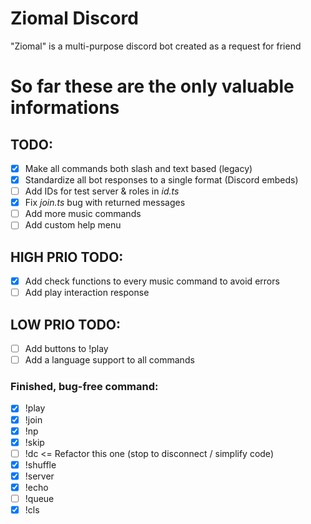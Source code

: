 # Ziomal Discord
"Ziomal" is a multi-purpose discord bot created as a request for friend
<!-- ## How to start?  
### Requirements
[Node v16](https://nodejs.org/en/download/) or higher  
[discord.js](https://discord.js.org/#/) v13 (Recommended)  
**TBC**  
  
  
#### Dependencies  
Distube  
WOKCommands  
**TBC**   -->

# So far these are the only valuable informations 
## TODO:
- [x] Make all commands both slash and text based (legacy)
- [x] Standardize all bot responses to a single format (Discord embeds)
- [ ] Add IDs for test server & roles in *id.ts*
- [x] Fix *join.ts* bug with returned messages
- [ ] Add more music commands
- [ ] Add custom help menu  

## HIGH PRIO TODO:
- [x] Add check functions to every music command to avoid errors
- [ ] Add play interaction response
## LOW PRIO TODO:
- [ ] Add buttons to !play
- [ ] Add a language support to all commands
### Finished, bug-free command:
- [x] !play
- [x] !join
- [x] !np
- [x] !skip
- [ ] !dc <= Refactor this one (stop to disconnect / simplify code)
- [x] !shuffle
- [x] !server
- [x] !echo
- [ ] !queue
- [x] !cls